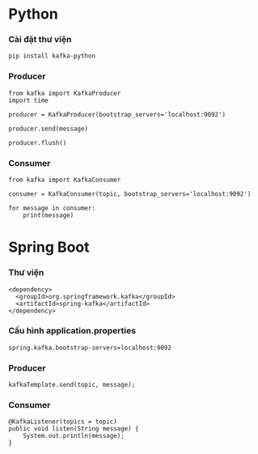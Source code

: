 # Python

### Cài đặt thư viện
```
pip install kafka-python
```
### Producer
```
from kafka import KafkaProducer
import time

producer = KafkaProducer(bootstrap_servers='localhost:9092')

producer.send(message)

producer.flush()
```
### Consumer
```
from kafka import KafkaConsumer

consumer = KafkaConsumer(topic, bootstrap_servers='localhost:9092')

for message in consumer:
    print(message)
```

# Spring Boot
### Thư viện
```
<dependency>
  <groupId>org.springframework.kafka</groupId>
  <artifactId>spring-kafka</artifactId>
</dependency>
```
### Cấu hình application.properties
```
spring.kafka.bootstrap-servers=localhost:9092
```
### Producer
```
kafkaTemplate.send(topic, message);
```
### Consumer
```
@KafkaListener(topics = topic)
public void listen(String message) {
    System.out.println(message);
}
```
